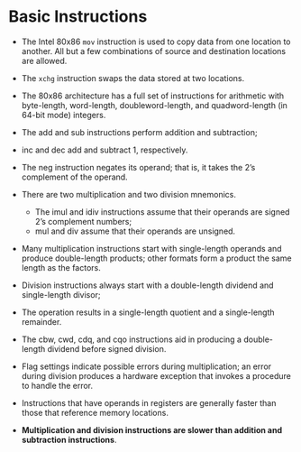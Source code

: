 # Basic Instructions

* The Intel 80x86 `mov` instruction is used to copy data from one location to another. All but a few combinations of source and destination locations are allowed. 

* The `xchg` instruction swaps the data stored at two locations.

* The 80x86 architecture has a full set of instructions for arithmetic with byte-length, word-length, doubleword-length, and quadword-length (in 64-bit mode) integers. 

* The add and sub instructions perform addition and subtraction; 

* inc and dec add and subtract 1, respectively. 

* The neg instruction negates its operand; that is, it takes the 2’s complement of the operand.

* There are two multiplication and two division mnemonics. 
    * The imul and idiv instructions assume that their operands are signed 2’s complement numbers; 
    * mul and div assume that their operands are unsigned. 
 
 * Many multiplication instructions start with single-length operands and produce double-length products; other formats form a product the same length as the factors. 
 
 * Division instructions always start with a double-length dividend and single-length divisor; 
 
 * The operation results in a single-length quotient and a single-length remainder. 
 
 * The cbw, cwd, cdq, and cqo instructions aid in producing a double-length dividend before signed division.
 
 * Flag settings indicate possible errors during multiplication; an error during division produces a hardware exception that invokes a procedure to handle the error.

* Instructions that have operands in registers are generally faster than those that reference memory locations. 

* **Multiplication and division instructions are slower than addition and subtraction instructions**.
